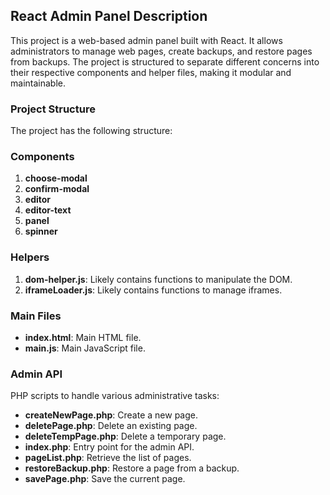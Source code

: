 ## React Admin Panel Description

This project is a web-based admin panel built with React. It allows administrators to manage web pages, create backups, and restore pages from backups. The project is structured to separate different concerns into their respective components and helper files, making it modular and maintainable.

### Project Structure

The project has the following structure:


### Components

1. **choose-modal**
2. **confirm-modal**
3. **editor**
4. **editor-text**
5. **panel**
6. **spinner**

### Helpers

1. **dom-helper.js**: Likely contains functions to manipulate the DOM.
2. **iframeLoader.js**: Likely contains functions to manage iframes.

### Main Files

- **index.html**: Main HTML file.
- **main.js**: Main JavaScript file.

### Admin API

PHP scripts to handle various administrative tasks:

- **createNewPage.php**: Create a new page.
- **deletePage.php**: Delete an existing page.
- **deleteTempPage.php**: Delete a temporary page.
- **index.php**: Entry point for the admin API.
- **pageList.php**: Retrieve the list of pages.
- **restoreBackup.php**: Restore a page from a backup.
- **savePage.php**: Save the current page.
